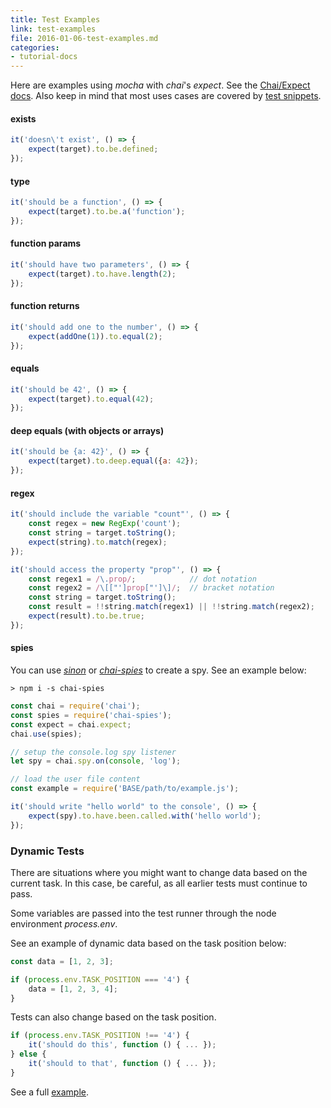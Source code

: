 ```yaml
---
title: Test Examples
link: test-examples
file: 2016-01-06-test-examples.md
categories:
- tutorial-docs
---
```


Here are examples using *mocha* with *chai*'s *expect*. See the [Chai/Expect docs](http://chaijs.com/api/bdd/). Also keep in mind that most uses cases are covered by [test snippets](#test-snippets).

#### exists

```js
it('doesn\'t exist', () => {
    expect(target).to.be.defined;
});
```

#### type

```js
it('should be a function', () => {
    expect(target).to.be.a('function');
});
```

#### function params

```js
it('should have two parameters', () => {
    expect(target).to.have.length(2);
});
```

#### function returns

```js
it('should add one to the number', () => {
    expect(addOne(1)).to.equal(2);
});
```

#### equals

```js
it('should be 42', () => {
    expect(target).to.equal(42);
});
```

#### deep equals (with objects or arrays)

```js
it('should be {a: 42}', () => {
    expect(target).to.deep.equal({a: 42});
});
```

#### regex

```js
it('should include the variable "count"', () => {
    const regex = new RegExp('count');
    const string = target.toString();
    expect(string).to.match(regex);
});
```

```js
it('should access the property "prop"', () => {
    const regex1 = /\.prop/;            // dot notation
    const regex2 = /\[["']prop["']\]/;  // bracket notation
    const string = target.toString();
    const result = !!string.match(regex1) || !!string.match(regex2);
    expect(result).to.be.true;
});
```

#### spies

You can use [*sinon*](http://sinonjs.org/docs/) or [*chai-spies*](https://github.com/chaijs/chai-spies) to create a spy. See an example below:

`> npm i -s chai-spies`

```js
const chai = require('chai');
const spies = require('chai-spies');
const expect = chai.expect;
chai.use(spies);

// setup the console.log spy listener
let spy = chai.spy.on(console, 'log');

// load the user file content
const example = require('BASE/path/to/example.js');

it('should write "hello world" to the console', () => {
    expect(spy).to.have.been.called.with('hello world');
});
```

### Dynamic Tests

There are situations where you might want to change data based on the current task. In this case, be careful, as all earlier tests must continue to pass.

Some variables are passed into the test runner through the node environment *process.env*.

See an example of dynamic data based on the task position below:

```js
const data = [1, 2, 3];

if (process.env.TASK_POSITION === '4') {
    data = [1, 2, 3, 4];
}
```

Tests can also change based on the task position.

```js
if (process.env.TASK_POSITION !== '4') {
    it('should do this', function () { ... });
} else {
    it('should to that', function () { ... });
}
```

See a full [example](https://github.com/coderoad/coderoad-functional-school/blob/master/tutorial/1/04/01-forEach.spec.js).
